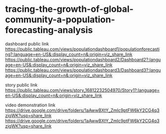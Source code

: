 # tracing-the-growth-of-global-community-a-population-forecasting-analysis


dashboard public link  https://public.tableau.com/views/populationdashboard1/populationforecasting?:language=en-US&:display_count=n&:origin=viz_share_link
https://public.tableau.com/views/populationdashboard2/Dashboard2?:language=en-US&:display_count=n&:origin=viz_share_link
https://public.tableau.com/views/populationdashboard3/Dashboard3?:language=en-US&:display_count=n&:origin=viz_share_link

story public link https://public.tableau.com/views/story_16812232504970/Story1?:language=en-US&:display_count=n&:origin=viz_share_link

video demonstration link https://drive.google.com/drive/folders/1aAwwBXtY_ZmIc9ptFW6kY2CG4q3zigWK?usp=share_link
https://drive.google.com/drive/folders/1aAwwBXtY_ZmIc9ptFW6kY2CG4q3zigWK?usp=share_link
